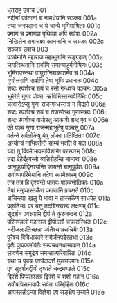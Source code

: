धृतराष्ट्र उवाच	001  
नदीनां पर्वतानां च नामधेयानि सञ्जय	001a  
तथा जनपदानां च ये चान्ये भूमिमाश्रिताः	001c  
प्रमाणं च प्रमाणज्ञ पृथिव्या अपि सर्वशः	002a  
निखिलेन समाचक्ष्व काननानि च सञ्जय	002c  
सञ्जय उवाच	003  
पञ्चेमानि महाराज महाभूतानि सङ्ग्रहात्	003a  
जगत्स्थितानि सर्वाणि समान्याहुर्मनीषिणः	003c  
भूमिरापस्तथा वायुरग्निराकाशमेव च	004a  
गुणोत्तराणि सर्वाणि तेषां भूमिः प्रधानतः	004c  
शब्दः स्पर्शश्च रूपं च रसो गन्धश्च पञ्चमः	005a  
भूमेरेते गुणाः प्रोक्ता ऋषिभिस्तत्त्ववेदिभिः	005c  
चत्वारोऽप्सु गुणा राजन्गन्धस्तत्र न विद्यते	006a  
शब्दः स्पर्शश्च रूपं च तेजसोऽथ गुणास्त्रयः	006c  
शब्दः स्पर्शश्च वायोस्तु आकाशे शब्द एव च	006e  
एते पञ्च गुणा राजन्महाभूतेषु पञ्चसु	007a  
वर्तन्ते सर्वलोकेषु येषु लोकाः प्रतिष्ठिताः	007c  
अन्योन्यं नाभिवर्तन्ते साम्यं भवति वै यदा	008a  
यदा तु विषमीभावमाविशन्ति परस्परम्	008c  
तदा देहैर्देहवन्तो व्यतिरोहन्ति नान्यथा	008e  
आनुपूर्व्याद्विनश्यन्ति जायन्ते चानुपूर्वशः	009a  
सर्वाण्यपरिमेयानि तदेषां रूपमैश्वरम्	009c  
तत्र तत्र हि दृश्यन्ते धातवः पाञ्चभौतिकाः	010a  
तेषां मनुष्यास्तर्केण प्रमाणानि प्रचक्षते	010c  
अचिन्त्याः खलु ये भावा न तांस्तर्केण साधयेत्	011a  
प्रकृतिभ्यः परं यत्तु तदचिन्त्यस्य लक्षणम्	011c  
सुदर्शनं प्रवक्ष्यामि द्वीपं ते कुरुनन्दन	012a  
परिमण्डलो महाराज द्वीपोऽसौ चक्रसंस्थितः	012c  
नदीजलप्रतिच्छन्नः पर्वतैश्चाभ्रसन्निभैः	013a  
पुरैश्च विविधाकारै रम्यैर्जनपदैस्तथा	013c  
वृक्षैः पुष्पफलोपेतैः सम्पन्नधनधान्यवान्	014a  
लावणेन समुद्रेण समन्तात्परिवारितः	014c  
यथा च पुरुषः पश्येदादर्शे मुखमात्मनः	015a  
एवं सुदर्शनद्वीपो दृश्यते चन्द्रमण्डले	015c  
द्विरंशे पिप्पलस्तत्र द्विरंशे च शशो महान्	016a  
सर्वौषधिसमावापैः सर्वतः परिबृंहितः	016c  
आपस्ततोऽन्या विज्ञेया एष सङ्क्षेप उच्यते	016e  

